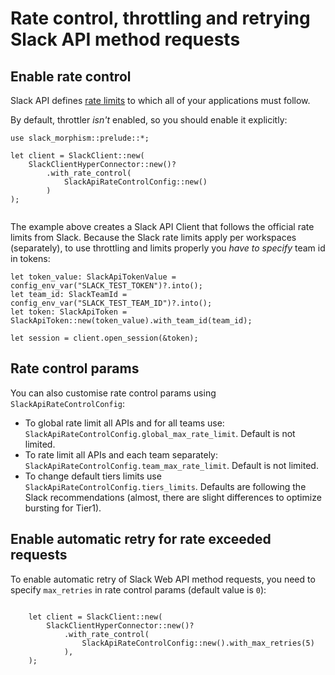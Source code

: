 # Rate control, throttling and retrying Slack API method requests

## Enable rate control
Slack API defines [rate limits](https://api.slack.com/docs/rate-limits) to which all of your applications must follow.

By default, throttler *isn't* enabled, so you should enable it explicitly:

```rust,noplaypen
use slack_morphism::prelude::*;

let client = SlackClient::new(
    SlackClientHyperConnector::new()?
        .with_rate_control(
            SlackApiRateControlConfig::new()
        )
);
    
```

The example above creates a Slack API Client that follows the official rate limits from Slack.
Because the Slack rate limits apply per workspaces (separately),
to use throttling and limits properly you *have to specify* team id in tokens:

```
let token_value: SlackApiTokenValue = config_env_var("SLACK_TEST_TOKEN")?.into();
let team_id: SlackTeamId = config_env_var("SLACK_TEST_TEAM_ID")?.into();
let token: SlackApiToken = SlackApiToken::new(token_value).with_team_id(team_id);

let session = client.open_session(&token);
```

## Rate control params

You can also customise rate control params using `SlackApiRateControlConfig`:
- To global rate limit all APIs and for all teams use:  `SlackApiRateControlConfig.global_max_rate_limit`. Default is not limited.
- To rate limit all APIs and each team separately: `SlackApiRateControlConfig.team_max_rate_limit`. Default is not limited.
- To change default tiers limits use `SlackApiRateControlConfig.tiers_limits`. Defaults are following the Slack recommendations (almost, there are slight differences to optimize bursting for Tier1).

## Enable automatic retry for rate exceeded requests

To enable automatic retry of Slack Web API method requests,
you need to specify `max_retries` in rate control params (default value is `0`):

```rust,noplaypen

    let client = SlackClient::new(
        SlackClientHyperConnector::new()?
            .with_rate_control(
                SlackApiRateControlConfig::new().with_max_retries(5)
            ),
    );       
```
